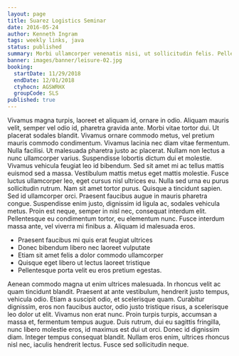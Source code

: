 ```yaml
---
layout: page
title: Suarez Logistics Seminar
date: 2016-05-24
author: Kenneth Ingram
tags: weekly links, java
status: published
summary: Morbi ullamcorper venenatis nisi, ut sollicitudin felis. Pellentesque quis sapien.
banner: images/banner/leisure-02.jpg
booking:
  startDate: 11/29/2018
  endDate: 12/01/2018
  ctyhocn: AGSWRHX
  groupCode: SLS
published: true
---
```

Vivamus magna turpis, laoreet et aliquam id, ornare in odio. Aliquam mauris velit, semper vel odio id, pharetra gravida ante. Morbi vitae tortor dui. Ut placerat sodales blandit. Vivamus ornare commodo metus, vel pretium mauris commodo condimentum. Vivamus lacinia nec diam vitae fermentum. Nulla facilisi. Ut malesuada pharetra justo ac placerat. Nullam non lectus a nunc ullamcorper varius.
Suspendisse lobortis dictum dui et molestie. Vivamus vehicula feugiat leo id bibendum. Sed sit amet mi ac tellus mattis euismod sed a massa. Vestibulum mattis metus eget mattis molestie. Fusce luctus ullamcorper leo, eget cursus nisl ultrices eu. Nulla sed urna eu purus sollicitudin rutrum. Nam sit amet tortor purus. Quisque a tincidunt sapien. Sed id ullamcorper orci. Praesent faucibus augue in mauris pharetra congue. Suspendisse enim justo, dignissim id ligula ac, sodales vehicula metus. Proin est neque, semper in nisl nec, consequat interdum elit. Pellentesque eu condimentum tortor, eu elementum nunc. Fusce interdum massa ante, vel viverra mi finibus a. Aliquam id malesuada eros.

* Praesent faucibus mi quis erat feugiat ultrices
* Donec bibendum libero nec laoreet vulputate
* Etiam sit amet felis a dolor commodo ullamcorper
* Quisque eget libero ut lectus laoreet tristique
* Pellentesque porta velit eu eros pretium egestas.

Aenean commodo magna ut enim ultrices malesuada. In rhoncus velit ac quam tincidunt blandit. Praesent at ante vestibulum, hendrerit justo tempus, vehicula odio. Etiam a suscipit odio, et scelerisque quam. Curabitur dignissim, eros non faucibus auctor, odio justo tristique risus, a scelerisque leo dolor ut elit. Vivamus non erat nunc. Proin turpis turpis, accumsan a massa et, fermentum tempus augue. Duis rutrum, dui eu sagittis fringilla, nunc libero molestie eros, id maximus est dui ut orci. Donec id dignissim diam. Integer tempus consequat blandit. Nullam eros enim, ultrices rhoncus nisl nec, iaculis hendrerit lectus. Fusce sed sollicitudin neque.
